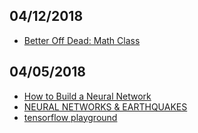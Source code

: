 ## 04/12/2018
- [Better Off Dead: Math Class](https://youtu.be/Xo1RrZFvWjE)  


## 04/05/2018  

- [How to Build a Neural Network](https://stevenmiller888.github.io/mind-how-to-build-a-neural-network/)
- [NEURAL NETWORKS & EARTHQUAKES](https://www.mghpcc.org/neural-networks-earthquakes/)
- [tensorflow playground](https://playground.tensorflow.org/)  
